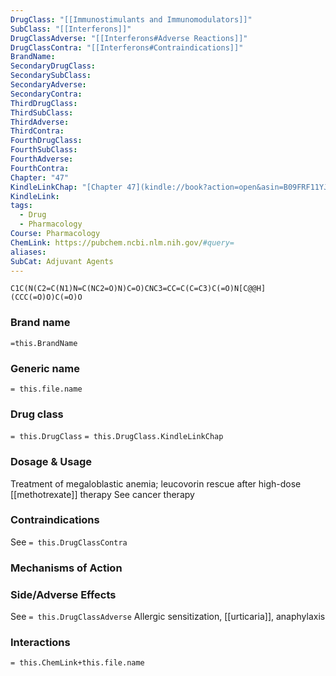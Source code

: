 ```yaml
---
DrugClass: "[[Immunostimulants and Immunomodulators]]"
SubClass: "[[Interferons]]"
DrugClassAdverse: "[[Interferons#Adverse Reactions]]"
DrugClassContra: "[[Interferons#Contraindications]]"
BrandName: 
SecondaryDrugClass: 
SecondarySubClass: 
SecondaryAdverse: 
SecondaryContra: 
ThirdDrugClass: 
ThirdSubClass: 
ThirdAdverse: 
ThirdContra: 
FourthDrugClass: 
FourthSubClass: 
FourthAdverse: 
FourthContra: 
Chapter: "47"
KindleLinkChap: "[Chapter 47](kindle://book?action=open&asin=B09FRF11YJ&location=27339)"
KindleLink: 
tags:
  - Drug
  - Pharmacology
Course: Pharmacology
ChemLink: https://pubchem.ncbi.nlm.nih.gov/#query=
aliases: 
SubCat: Adjuvant Agents
---
```

```smiles
C1C(N(C2=C(N1)N=C(NC2=O)N)C=O)CNC3=CC=C(C=C3)C(=O)N[C@@H](CCC(=O)O)C(=O)O
```

### Brand name
`=this.BrandName`

### Generic name
`= this.file.name`

### Drug class 
`= this.DrugClass`
	`= this.DrugClass.KindleLinkChap`

### Dosage & Usage
Treatment of megaloblastic anemia; leucovorin rescue after high-dose [[methotrexate]] therapy
See cancer therapy

### Contraindications
See `= this.DrugClassContra`

### Mechanisms of Action


### Side/Adverse Effects
See `= this.DrugClassAdverse`
Allergic sensitization, [[urticaria]], anaphylaxis 

### Interactions

`= this.ChemLink+this.file.name`

